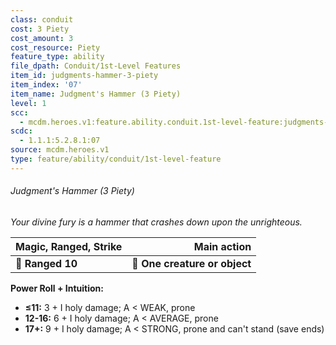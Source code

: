```yaml
---
class: conduit
cost: 3 Piety
cost_amount: 3
cost_resource: Piety
feature_type: ability
file_dpath: Conduit/1st-Level Features
item_id: judgments-hammer-3-piety
item_index: '07'
item_name: Judgment's Hammer (3 Piety)
level: 1
scc:
  - mcdm.heroes.v1:feature.ability.conduit.1st-level-feature:judgments-hammer-3-piety
scdc:
  - 1.1.1:5.2.8.1:07
source: mcdm.heroes.v1
type: feature/ability/conduit/1st-level-feature
---
```


###### Judgment's Hammer (3 Piety)

*Your divine fury is a hammer that crashes down upon the unrighteous.*

| **Magic, Ranged, Strike** |               **Main action** |
| ------------------------- | ----------------------------: |
| **📏 Ranged 10**          | **🎯 One creature or object** |

**Power Roll + Intuition:**

- **≤11:** 3 + I holy damage; A < WEAK, prone
- **12-16:** 6 + I holy damage; A < AVERAGE, prone
- **17+:** 9 + I holy damage; A < STRONG, prone and can't stand (save ends)
